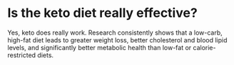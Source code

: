 # Is the keto diet really effective?

Yes, keto does really work. Research consistently shows that a low-carb, high-fat diet leads to greater weight loss, better cholesterol and blood lipid levels, and significantly better metabolic health than low-fat or calorie-restricted diets.